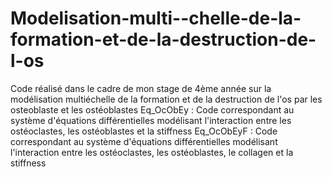 # Modelisation-multi--chelle-de-la-formation-et-de-la-destruction-de-l-os
Code réalisé dans le cadre de mon stage de 4ème année sur la modélisation multiéchelle de la formation et de la destruction de l'os par les osteoblaste et les ostéoblastes
Eq_OcObEy : Code correspondant au système d'équations différentielles modélisant l'interaction entre les ostéoclastes, les ostéoblastes et la stiffness
Eq_OcObEyF : Code correspondant au système d'équations différentielles modélisant l'interaction entre les ostéoclastes, les ostéoblastes, le collagen et la stiffness
